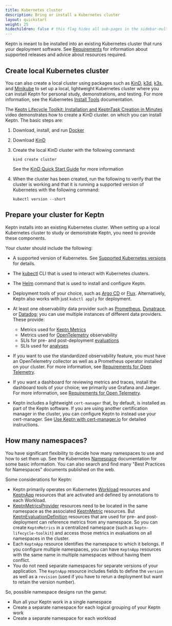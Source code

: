 ```yaml
---
title: Kubernetes cluster
description: Bring or install a Kubernetes cluster 
layout: quickstart
weight: 25
hidechildren: false # this flag hides all sub-pages in the sidebar-multicard.html
---
```


Keptn is meant to be installed
into an existing Kubernetes cluster
that runs your deployment software.
See [Requirements](reqs.md) for information about supported releases
and advice about resources required.

## Create local Kubernetes cluster

You can also create a local cluster using packages such as
[KinD](https://kind.sigs.k8s.io/),
[k3d](https://k3d.io/),
[k3s](https://k3s.io/),
and [Minikube](https://minikube.sigs.k8s.io/docs/)
to set up a local, lightweight Kubernetes cluster
where you can install Keptn
for personal study, demonstrations, and testing.
For more information, see the Kubernetes
[Install Tools](https://kubernetes.io/docs/tasks/tools/)
documentation.

The [Keptn Lifecycle Toolkit: Installation and KeptnTask Creation in Minutes](https://www.youtube.com/watch?v=Hh01bBwZ_qM)
video  demonstrates how to create a KinD cluster.
on which you can install Keptn.
The basic steps are:

1. Download, install, and run [Docker](https://docs.docker.com/get-docker/)
1. Download [KinD](https://kind.sigs.k8s.io/)
1. Create the local KinD cluster with the following command:

   ```shell
   kind create cluster
   ```

   See the
   [KinD Quick Start Guide](https://kind.sigs.k8s.io/docs/user/quick-start/)
   for more information

1. When the cluster has been created,
   run the following to verify that the cluster is working
   and that it is running a supported version of Kubernetes
   with the following command:

   ```shell
   kubectl version --short
   ```

## Prepare your cluster for Keptn

Keptn installs into an existing Kubernetes cluster.
When setting up a local Kubernetes cluster to study or demonstrate Keptn,
you need to provide these components.

Your cluster should include the following:

* A supported version of Kubernetes.
  See [Supported Kubernetes versions](reqs.md/#supported-kubernetes-versions)
  for details.

* The
  [kubectl](https://kubernetes.io/docs/tasks/tools/#kubectl)
  CLI that is used to interact with Kubernetes clusters.

* The
  [Helm](https://helm.sh/docs/intro/install/)
  command that is used to install and configure Keptn.

* Deployment tools of your choice,
  such as
  [Argo CD](https://argo-cd.readthedocs.io/en/stable/) or
  [Flux](https://fluxcd.io/).
  Alternatively, Keptn also works with just `kubctl apply` for deployment.

* At least one observability data provider such as
  [Prometheus](https://prometheus.io/),
  [Dynatrace](https://www.dynatrace.com/),
  or [Datadog](https://www.datadoghq.com/);
  you can use multiple instances of different data providers.
  These provide:

  * Metrics used for
    [Keptn Metrics](../implementing/evaluatemetrics.md/)
  * Metrics used for
    [OpenTelemetry](../implementing/otel.md/)
    observability
  * SLIs for pre- and post-deployment
    [evaluations](../implementing/evaluations.md/)
  * SLIs used for
    [analyses](../implementing/slo/)

* If you want to use the standardized observability feature,
  you must have an OpenTelemetry collector
  as well as a Prometheus operator installed on your cluster.
  For more information, see
  [Requirements for Open Telemetry](../implementing/otel.md/#requirements-for-opentelemetry).

* If you want a dashboard for reviewing metrics and traces,
  install the dashboard tools of your choice;
  we primarily use Grafana and Jaeger.
  For more information, see
  [Requirements for Open Telemetry](../implementing/otel.md/#requirements-for-opentelemetry).

* Keptn includes a lightweight `cert-manager` that, by default,
  is installed as part of the Keptn software.
  If you are using another certification manager in the cluster,
  you can configure Keptn to instead use your cert-manager.
  See [Use Keptn with cert-manager.io](../operate/cert-manager.md)
  for detailed instructions.

## How many namespaces?
  
You have significant flexibility to decide how many namespaces to use
and how to set them up.
See the Kubernetes
[Namespace](https://kubernetes.io/docs/concepts/overview/working-with-objects/namespaces/)
documentation for some basic information.
You can also search and find many "Best Practices for Namespaces"
documents published on the web.

Some considerations for Keptn:
  
* Keptn primarily operates on Kubernetes
  [Workload](https://kubernetes.io/docs/concepts/workloads/)
  resources and
  [KeptnApp](../yaml-crd-ref/app.md)
   resources
  that are activated and defined by annotations to each Workload.
* [KeptnMetricsProvider](../yaml-crd-ref/metricsprovider.md)
  resources need to be located
  in the same namespace as the associated
  [KeptnMetric](../yaml-crd-ref/metric.md)
  resources.
  But
  [KeptnEvaluationDefinition](../yaml-crd-ref/evaluationdefinition.md)
  resources that are used for pre- and post-deployment
  can reference metrics from any namespace.
  So you can create `KeptnMetrics` in a centralized namespace
  (such as `keptn-lifecycle-toolkit`)
  and access those metrics in evaluations on all namespaces in the cluster.
* Each `KeptnApp` resource identifies the namespace to which it belongs.
  If you configure multiple namespaces,
  you can have `KeptnApp` resources with the same name
  in multiple namespaces without having them conflict.
* You do not need separate namespaces for separate versions of your application.
  The `KeptnApp` resource includes fields to define
  the `version` as well as a `revision`
  (used if you have to rerun a deployment
  but want to retain the version number).

So, possible namespace designs run the gamut:

* Run all your Keptn work in a single namespace
* Create a separate namespace for each logical grouping of your Keptn work
* Create a separate namespace for each workload

